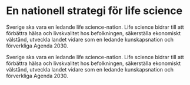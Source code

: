 # En nationell strategi för life science

Sverige ska vara en ledande life science-nation. Life science bidrar till att förbättra hälsa och livskvalitet hos befolkningen, säkerställa ekonomiskt välstånd, utveckla landet vidare som en ledande kunskapsnation och förverkliga Agenda 2030.

Sverige ska vara en ledande life science-nation. Life science bidrar till att förbättra hälsa och livskvalitet hos befolkningen, säkerställa ekonomiskt välstånd, utveckla landet vidare som en ledande kunskapsnation och förverkliga Agenda 2030.
